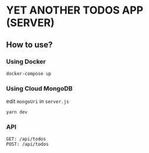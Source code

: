# YET ANOTHER TODOS APP (SERVER)
## How to use?

### Using Docker
    docker-compose up

### Using Cloud MongoDB
edit `mongoUri` in `server.js`


    yarn dev

### API 
    GET: /api/todos
    POST: /api/todos



